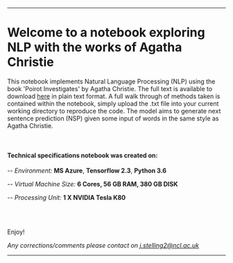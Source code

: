 ___
# Welcome to a notebook exploring NLP with the works of Agatha Christie


This notebook implements Natural Language Processing (NLP) using the book 'Poirot Investigates' by Agatha Christie. The full text is available to download [here](https://www.gutenberg.org/files/61262/61262-0.txt) in plain text format. A full walk through of methods taken is contained within the notebook, simply upload the .txt file into your current working directory to reproduce the code. The model aims to generate next sentence prediction (NSP) given some input of words in the same style as Agatha Christie.

<br/>

#### Technical specifications notebook was created on:


-- *Environment:*  **MS Azure**, **Tensorflow 2.3**, **Python 3.6**

-- *Virtual Machine Size:*  **6 Cores, 56 GB RAM, 380 GB DISK**

-- *Processing Unit:*  **1 X NVIDIA Tesla K80**

<br/><br/> 

Enjoy!

*Any corrections/comments please contact on j.stelling2@ncl.ac.uk*
___
